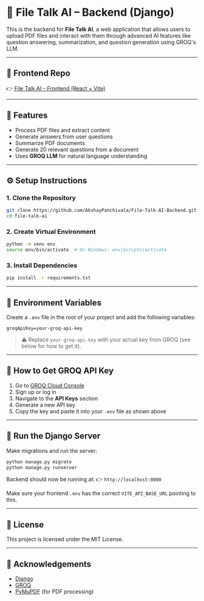
# 🧠 File Talk AI – Backend (Django)

This is the backend for **File Talk AI**, a web application that allows users to upload PDF files and interact with them through advanced AI features like question answering, summarization, and question generation using GROQ's LLM.

---

## 🔗 Frontend Repo

👉 [File Talk AI – Frontend (React + Vite)](https://github.com/AkshayPanchivala/filetalkai)

---

## 🚀 Features

- Process PDF files and extract content
- Generate answers from user questions
- Summarize PDF documents
- Generate 20 relevant questions from a document
- Uses **GROQ LLM** for natural language understanding

---

## ⚙️ Setup Instructions

### 1. Clone the Repository

```bash
git clone https://github.com/AkshayPanchivala/File-Talk-AI-Backend.git
cd file-talk-ai
````

### 2. Create Virtual Environment

```bash
python -m venv env
source env/bin/activate  # On Windows: env\Scripts\activate
```

### 3. Install Dependencies

```bash
pip install -r requirements.txt
```

---

## 🔑 Environment Variables

Create a `.env` file in the root of your project and add the following variables:

```env
groqApiKey=your-groq-api-key

```

> ⚠️ Replace `your-groq-api-key` with your actual key from GROQ (see below for how to get it).

---

## 🤖 How to Get GROQ API Key

1. Go to [GROQ Cloud Console](https://console.groq.com/)
2. Sign up or log in
3. Navigate to the **API Keys** section
4. Generate a new API key
5. Copy the key and paste it into your `.env` file as shown above

---

## 🔧 Run the Django Server

Make migrations and run the server:

```bash
python manage.py migrate
python manage.py runserver
```

Backend should now be running at:
👉 `http://localhost:8000`

Make sure your frontend `.env` has the correct `VITE_API_BASE_URL` pointing to this.


---

## 📃 License

This project is licensed under the MIT License.

---

## 🙌 Acknowledgements

* [Django](https://www.djangoproject.com/)
* [GROQ](https://groq.com/)
* [PyMuPDF](https://pymupdf.readthedocs.io/) (for PDF processing)
